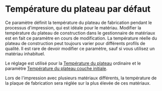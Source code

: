 Température du plateau par défaut
===

Ce paramètre définit la température du plateau de fabrication pendant le processus d'impression, qui est idéale pour le matériau. Modifier la température du plateau de construction dans le gestionnaire de matériaux est en fait ce paramètre en cours de modification. La température réelle du plateau de construction peut toujours varier pour différents profils de qualité. Il est rare de devoir modifier ce paramètre, sauf si vous utilisez un matériau inhabituel.

Le réglage est utilisé pour la [Température du plateau](material_bed_temperature.md) ordinaire et le paramètre [Température du plateau couche initiale](material_bed_temperature_layer_0.md).

Lors de l'impression avec plusieurs matériaux différents, la température de la plaque de fabrication sera réglée sur la plus élevée de ces matériaux.
